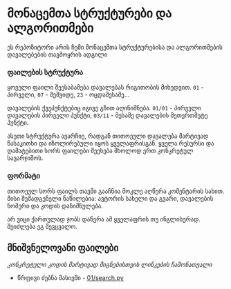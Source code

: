 # მონაცემთა სტრუქტურები და ალგორითმები
ეს რეპოზიტორი არის ჩემი მონაცემთა სტრუქტურებისა და ალგორითმების დავალებების 
თავმოყრის ადგილი

### ფაილების სტრუქტურა
ყოველი ფაილი შეესაბამება დავალებას რიგითობის მიხედვით. `01` - პირველი, `07` - მეშვიდე, 
`23` - ოცდამესამე...

დავალების ქვეპუნქტებიც იგივე გზით აღინიშნება. `01/01` - პირველი დავალების პირველი პუნქტი, 
`03/11` - მესამე დავალების მეთერთმეტე პუნქტი. 


ასეთი სტრუქტურა ავარჩიე, რადგან თითოეული დავალება მარტივად წასაკითხი და იზოლირებული 
იყოს ყველაფრისგან. ყველა რესურსი და დამატებითი სორს ფაილები შეეხება მხოლოდ ერთ 
კონკრეტულ სავარჯიშოს.

### ფორმატი
თითოეულ სორს ფაილს თავში გააჩნია მოკლე აღწერა კომენტარის სახით. მისი შემადგენელი 
ნაწილებია: ავტორის სახელი და გვარი, დავალების ნომერი და კოდის დანიშნულება.

არ ვიცი ქართულად ჯობს დაწერა ამ ყველაფრის თუ ინგლისურად. შეიძლება ეგ შევცვალო.

## მნიშვნელოვანი ფაილები
*კონკრეტული კოდის მარტივად მიგნებისთვის ლინკების ჩამონათვალი*

- წრფივი ძებნა მასივში - [01/search.py](01/search.py)
